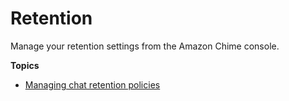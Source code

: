 # Retention<a name="archive-retention"></a>

Manage your retention settings from the Amazon Chime console\.

**Topics**
+ [Managing chat retention policies](chat-retention.md)